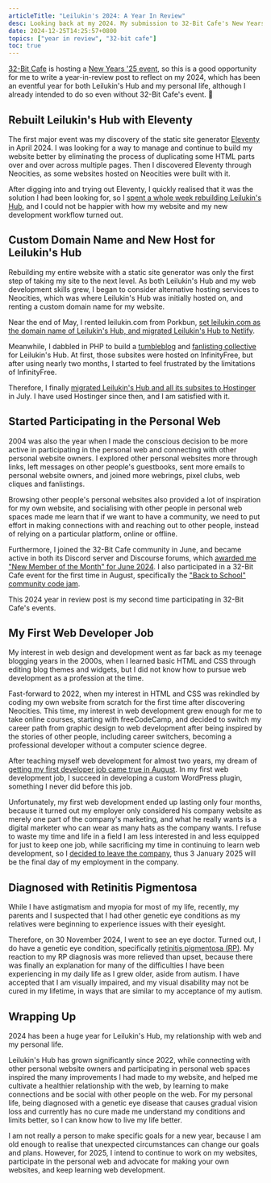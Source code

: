```yaml
---
articleTitle: "Leilukin's 2024: A Year In Review"
desc: Looking back at my 2024. My submission to 32-Bit Cafe's New Years '25 event.
date: 2024-12-25T14:25:57+0800
topics: ["year in review", "32-bit cafe"]
toc: true
---
```


[32-Bit Cafe](https://32bit.cafe/) is hosting a [New Years '25 event](https://32bit.cafe/newyear25/), so this is a good opportunity for me to write a year-in-review post to reflect on my 2024, which has been an eventful year for both Leilukin's Hub and my personal life, although I already intended to do so even without 32-Bit Cafe's event. 🙂

## Rebuilt Leilukin's Hub with Eleventy

The first major event was my discovery of the static site generator [Eleventy](https://www.11ty.dev/) in April 2024.  I was looking for a way to manage and continue to build my website better by eliminating the process of duplicating some HTML parts over and over across multiple pages. Then I discovered Eleventy through Neocities, as some websites hosted on Neocities were built with it.

After digging into and trying out Eleventy, I quickly realised that it was the solution I had been looking for, so I [spent a whole week rebuilding Leilukin's Hub](2024-04-21-april-2024-leilukins-hub-overhaul-with-eleventy.md), and I could not be happier with how my website and my new development workflow turned out.

## Custom Domain Name and New Host for Leilukin's Hub

Rebuilding my entire website with a static site generator was only the first step of taking my site to the next level. As both Leilukin's Hub and my web development skills grew, I began to consider alternative hosting services to Neocities, which was where Leilukin's Hub was initially hosted on, and renting a custom domain name for my website.

Near the end of May, I rented leilukin.com from Porkbun, [set leilukin.com as the domain name of Leilukin's Hub, and migrated Leilukin's Hub to Netlify](2024-05-31-domain-name-hosting-change-leilukins-hub.md).

Meanwhile, I dabbled in PHP to build a [tumbleblog](2024-06-21-leilukins-hub-tumbleblog-launched.md) and [fanlisting collective](2024-07-02-fanlisting-collective-launch.md) for Leilukin's Hub. At first, those subsites were hosted on InfinityFree, but after using nearly two months, I started to feel frustrated by the limitations of InfinityFree.

Therefore, I finally [migrated Leilukin's Hub and all its subsites to Hostinger](2024-07-27-hostinger-migration-leilukins-hub.md) in July. I have used Hostinger since then, and I am satisfied with it.

## Started Participating in the Personal Web

2004 was also the year when I made the conscious decision to be more active in participating in the personal web and connecting with other personal website owners. I explored other personal websites more through links, left messages on other people's guestbooks, sent more emails to personal website owners, and joined more webrings, pixel clubs, web cliques and fanlistings.

Browsing other people's personal websites also provided a lot of inspiration for my own website, and socialising with other people in personal web spaces made me learn that if we want to have a community, we need to put effort in making connections with and reaching out to other people, instead of relying on a particular platform, online or offline.

Furthermore, I joined the 32-Bit Cafe community in June, and became active in both its Discord server and Discourse forums, which [awarded me "New Member of the Month" for June 2024](https://tumbleblog.leilukin.com/2024/07/02/earned-32-bit-cafe-new-member-of-the-month-award-for-june-2024/). I also participated in a 32-Bit Cafe event for the first time in August, specifically the ["Back to School" community code jam](/articles/accessible-footnotes/).

This 2024 year in review post is my second time participating in 32-Bit Cafe's events.

## My First Web Developer Job

My interest in web design and development went as far back as my teenage blogging years in the 2000s, when I learned basic HTML and CSS through editing blog themes and widgets, but I did not know how to pursue web development as a profession at the time.

Fast-forward to 2022, when my interest in HTML and CSS was rekindled by coding my own website from scratch for the first time after discovering Neocities. This time, my interest in web development grew enough for me to take online courses, starting with freeCodeCamp, and decided to switch my career path from graphic design to web development after being inspired by the stories of other people, including career switchers, becoming a professional developer without a computer science degree.

After teaching myself web development for almost two years, my dream of [getting my first developer job came true in August](2024-08-18-from-hobbyist-to-professional-web-developer.md). In my first web development job, I succeed in developing a custom WordPress plugin, something I never did before this job.

Unfortunately, my first web development ended up lasting only four months, because it turned out my employer only considered his company website as merely one part of the company's marketing, and what he really wants is a digital marketer who can wear as many hats as the company wants. I refuse to waste my time and life in a field I am less interested in and less equipped for just to keep one job, while sacrificing my time in continuing to learn web development, so I [decided to leave the company](2024-12-16-leaving-my-first-developer-job.md), thus 3 January 2025 will be the final day of my employment in the company.

## Diagnosed with Retinitis Pigmentosa

While I have astigmatism and myopia for most of my life, recently, my parents and I suspected that I had other genetic eye conditions as my relatives were beginning to experience issues with their eyesight.

Therefore, on 30 November 2024, I went to see an eye doctor. Turned out, I do have a genetic eye condition, specifically [retinitis pigmentosa (RP)](/articles/living-with-retinitis-pigmentosa). My reaction to my RP diagnosis was more relieved than upset, because there was finally an explanation for many of the difficulties I have been experiencing in my daily life as I grew older, aside from autism. I have accepted that I am visually impaired, and my visual disability may not be cured in my lifetime, in ways that are similar to my acceptance of my autism.

## Wrapping Up

2024 has been a huge year for Leilukin's Hub, my relationship with web and my personal life.

Leilukin's Hub has grown significantly since 2022, while connecting with other personal website owners and participating in personal web spaces inspired the many improvements I had made to my website, and helped me cultivate a healthier relationship with the web, by learning to make connections and be social with other people on the web. For my personal life, being diagnosed with a genetic eye disease that causes gradual vision loss and currently has no cure made me understand my conditions and limits better, so I can know how to live my life better.

I am not really a person to make specific goals for a new year, because I am old enough to realise that unexpected circumstances can change our goals and plans. However, for 2025, I intend to continue to work on my websites, participate in the personal web and advocate for making your own websites, and keep learning web development.
